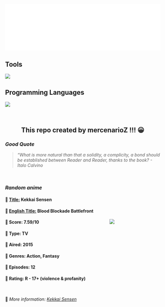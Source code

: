 
<img src="svg/nai.svg" />

<p>
  <h2>Tools</h2>
  <a href="https://skillicons.dev">
    <img src="https://skillicons.dev/icons?i=git,bash,vim,ubuntu,tensorflow,pytorch,docker,raspberrypi" />
  </a>

  <br />

  <h2>Programming Languages</h2>

  <a href="https://skillicons.dev">
    <img src="https://skillicons.dev/icons?i=python,c,cpp" />
  </a>
</p>

<br />

<h2 align="center">This repo created by mercenarioZ !!! 😀</h2>
<h3><i>Good Quote</i></h3>

<blockquote>
<i>
“What is more natural than that a solidity, a complicity, a bond should be established between Reader and Reader, thanks to the book? - Italo Calvino
</i>
</blockquote>

<br />

<h3><i>Random anime</i></h3>

<h4>
  <strong>🥭 <u>Title:</u></strong> Kekkai Sensen
</h4>

<h4>🌿 <u>English Title:</u> Blood Blockade Battlefront</h4>

<img align="right" width="165" src=https://cdn.myanimelist.net/images/anime/1449/142053.jpg />

<h4>🌱 Score: 7.59/10</h4>

<h4>🌲 Type: TV</h4>

<h4>🌴 Aired: 2015</h4>

<h4>🌵 Genres: Action, Fantasy</h4>

<h4>🥑 Episodes: 12</h4>

<h4>🍏 Rating: R - 17+ (violence & profanity)</h4>

<br />

🍂 *More information: [Kekkai Sensen](https://myanimelist.net/anime/24439/Kekkai_Sensen)*
    